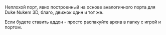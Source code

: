 Неплохой порт, явно построенный на основе аналогичного порта для Duke Nukem 3D, благо, движок один и тот же.  
  
Если будете ставить аддон - просто распакуйте архив в папку с игрой и портом.